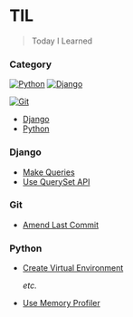 # TIL

> Today I Learned

### Category
[![Python](https://img.shields.io/badge/python-3670A0?style=for-the-badge&logo=python&logoColor=ffdd54)](#python)
[![Django](https://img.shields.io/badge/django-%23092E20.svg?style=for-the-badge&logo=django&logoColor=white)](#django)

[![Git](https://img.shields.io/badge/git-%23F05033.svg?style=for-the-badge&logo=git&logoColor=white)](#git)


<!-- no toc -->
* [Django](#django)
* [Python](#python)



### Django
* [Make Queries](django/make-queries.md)
* [Use QuerySet API](django/use-queryset-api.md)


### Git
* [Amend Last Commit](git/amend-last-commit.md)


### Python
* [Create Virtual Environment](python/create-virtual-environment.md)

  _etc._

* [Use Memory Profiler](python/use-memory-profiler.md)
